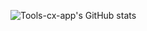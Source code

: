![Tools-cx-app's GitHub stats](https://github-readme-stats.vercel.app/api?username=Tools-cx-app&count_private=true&show_icons=true&theme=radical)
